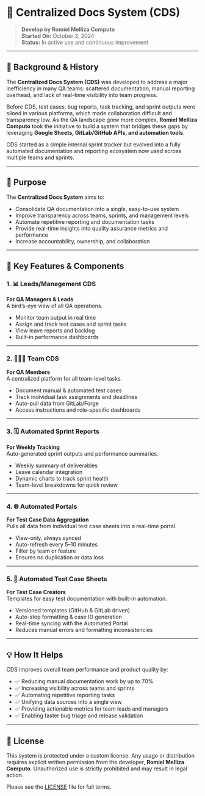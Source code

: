 # 📘 Centralized Docs System (CDS)

> **Develop by Romiel Melliza Computo**  
> **Started On:** October 3, 2024  
> **Status:** In active use and continuous improvement  

---

## 🧠 Background & History

The **Centralized Docs System (CDS)** was developed to address a major inefficiency in many QA teams: scattered documentation, manual reporting overhead, and lack of real-time visibility into team progress.  

Before CDS, test cases, bug reports, task tracking, and sprint outputs were siloed in various platforms, which made collaboration difficult and transparency low. As the QA landscape grew more complex, **Romiel Melliza Computo** took the initiative to build a system that bridges these gaps by leveraging **Google Sheets, GitLab/GitHub APIs, and automation tools**.

CDS started as a simple internal sprint tracker but evolved into a fully automated documentation and reporting ecosystem now used across multiple teams and sprints.

---

## 🎯 Purpose

The **Centralized Docs System** aims to:

- Consolidate QA documentation into a single, easy-to-use system  
- Improve transparency across teams, sprints, and management levels  
- Automate repetitive reporting and documentation tasks  
- Provide real-time insights into quality assurance metrics and performance  
- Increase accountability, ownership, and collaboration  

---

## 🚀 Key Features & Components

### 1. 📊 Leads/Management CDS

**For QA Managers & Leads**  
A bird’s-eye view of all QA operations.

- Monitor team output in real time  
- Assign and track test cases and sprint tasks  
- View leave reports and backlog  
- Built-in performance dashboards  

---

### 2. 🧑‍🤝‍🧑 Team CDS

**For QA Members**  
A centralized platform for all team-level tasks.

- Document manual & automated test cases  
- Track individual task assignments and deadlines  
- Auto-pull data from GitLab/Forge  
- Access instructions and role-specific dashboards  

---

### 3. 🗓️ Automated Sprint Reports

**For Weekly Tracking**  
Auto-generated sprint outputs and performance summaries.

- Weekly summary of deliverables  
- Leave calendar integration  
- Dynamic charts to track sprint health  
- Team-level breakdowns for quick review  

---

### 4. 🌐 Automated Portals

**For Test Case Data Aggregation**  
Pulls all data from individual test case sheets into a real-time portal.

- View-only, always synced  
- Auto-refresh every 5–10 minutes  
- Filter by team or feature  
- Ensures no duplication or data loss  

---

### 5. 🧪 Automated Test Case Sheets

**For Test Case Creators**  
Templates for easy test documentation with built-in automation.

- Versioned templates (GitHub & GitLab driven)  
- Auto-step formatting & case ID generation  
- Real-time syncing with the Automated Portal  
- Reduces manual errors and formatting inconsistencies  

---

## 💡 How It Helps

CDS improves overall team performance and product quality by:

- ✅ Reducing manual documentation work by up to 70%  
- ✅ Increasing visibility across teams and sprints  
- ✅ Automating repetitive reporting tasks  
- ✅ Unifying data sources into a single view  
- ✅ Providing actionable metrics for team leads and managers  
- ✅ Enabling faster bug triage and release validation  

---
## 📜 License

This system is protected under a custom license. Any usage or distribution requires explicit written permission from the developer, **Romiel Melliza Computo**. Unauthorized use is strictly prohibited and may result in legal action.

Please see the [LICENSE]([LICENSE](https://github.com/romielmellizacomputo/centralized-docs-system/blob/main/LICENSE)) file for full terms.
